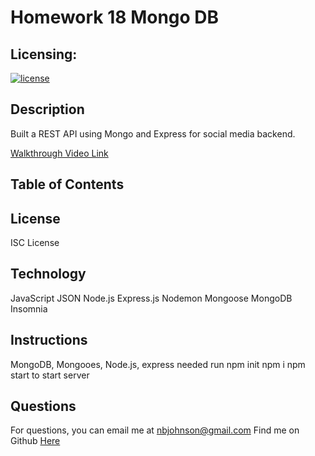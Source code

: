 # Homework 18 Mongo DB

## Licensing:

[![license](https://img.shields.io/badge/license-ISC-yellow)](https://shields.io)

## Description

Built a REST API using Mongo and Express for social media backend.

[Walkthrough Video Link](https://www.youtube.com/watch?v=KnazuDCzUNM)

## Table of Contents

## License

ISC License

## Technology

JavaScript
JSON
Node.js
Express.js
Nodemon
Mongoose
MongoDB
Insomnia

## Instructions

MongoDB, Mongooes, Node.js, express needed
run npm init
npm i
npm start to start server

## Questions

For questions, you can email me at nbjohnson@gmail.com
Find me on Github [Here](https://github.com/Elipticblock5)
